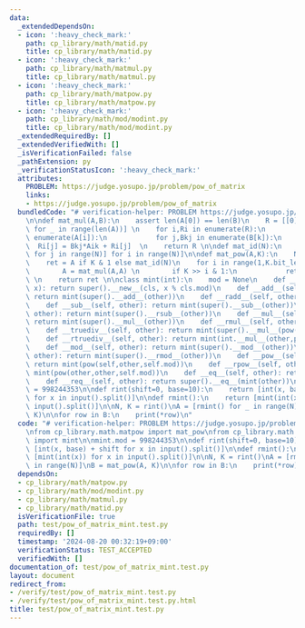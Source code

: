 ```yaml
---
data:
  _extendedDependsOn:
  - icon: ':heavy_check_mark:'
    path: cp_library/math/matid.py
    title: cp_library/math/matid.py
  - icon: ':heavy_check_mark:'
    path: cp_library/math/matmul.py
    title: cp_library/math/matmul.py
  - icon: ':heavy_check_mark:'
    path: cp_library/math/matpow.py
    title: cp_library/math/matpow.py
  - icon: ':heavy_check_mark:'
    path: cp_library/math/mod/modint.py
    title: cp_library/math/mod/modint.py
  _extendedRequiredBy: []
  _extendedVerifiedWith: []
  _isVerificationFailed: false
  _pathExtension: py
  _verificationStatusIcon: ':heavy_check_mark:'
  attributes:
    PROBLEM: https://judge.yosupo.jp/problem/pow_of_matrix
    links:
    - https://judge.yosupo.jp/problem/pow_of_matrix
  bundledCode: "# verification-helper: PROBLEM https://judge.yosupo.jp/problem/pow_of_matrix\n\
    \n\ndef mat_mul(A,B):\n    assert len(A[0]) == len(B)\n    R = [[0]*len(B[0])\
    \ for _ in range(len(A))] \n    for i,Ri in enumerate(R):\n        for k,Aik in\
    \ enumerate(A[i]):\n            for j,Bkj in enumerate(B[k]):\n              \
    \  Ri[j] = Bkj*Aik + Ri[j]  \n    return R \n\ndef mat_id(N):\n    return [[int(i==j)\
    \ for j in range(N)] for i in range(N)]\n\ndef mat_pow(A,K):\n    N = len(A)\n\
    \    ret = A if K & 1 else mat_id(N)\n    for i in range(1,K.bit_length()):\n\
    \        A = mat_mul(A,A) \n        if K >> i & 1:\n            ret = mat_mul(ret,A)\
    \ \n    return ret \n\nclass mint(int):\n    mod = None\n    def __new__(cls,\
    \ x): return super().__new__(cls, x % cls.mod)\n    def __add__(self, other):\
    \ return mint(super().__add__(other))\n    def __radd__(self, other): return mint(super().__radd__(other))\n\
    \    def __sub__(self, other): return mint(super().__sub__(other))\n    def __rsub__(self,\
    \ other): return mint(super().__rsub__(other))\n    def __mul__(self, other):\
    \ return mint(super().__mul__(other))\n    def __rmul__(self, other): return mint(super().__rmul__(other))\n\
    \    def __truediv__(self, other): return mint(super().__mul__(pow(other,-1,self.mod)))\n\
    \    def __rtruediv__(self, other): return mint(int.__mul__(other,pow(self,-1,self.mod)))\n\
    \    def __mod__(self, other): return mint(super().__mod__(other))\n    def __rmod__(self,\
    \ other): return mint(super().__rmod__(other))\n    def __pow__(self, other):\
    \ return mint(pow(self,other,self.mod))\n    def __rpow__(self, other): return\
    \ mint(pow(other,other,self.mod))\n    def __eq__(self, other): return super().__eq__(mint(other))\n\
    \    def __req__(self, other): return super().__eq__(mint(other))\n\n\nmint.mod\
    \ = 998244353\n\ndef rint(shift=0, base=10):\n    return [int(x, base) + shift\
    \ for x in input().split()]\n\ndef rmint():\n    return [mint(int(x)) for x in\
    \ input().split()]\n\nN, K = rint()\nA = [rmint() for _ in range(N)]\nB = mat_pow(A,\
    \ K)\n\nfor row in B:\n    print(*row)\n"
  code: "# verification-helper: PROBLEM https://judge.yosupo.jp/problem/pow_of_matrix\n\
    \nfrom cp_library.math.matpow import mat_pow\nfrom cp_library.math.mod.modint\
    \ import mint\n\nmint.mod = 998244353\n\ndef rint(shift=0, base=10):\n    return\
    \ [int(x, base) + shift for x in input().split()]\n\ndef rmint():\n    return\
    \ [mint(int(x)) for x in input().split()]\n\nN, K = rint()\nA = [rmint() for _\
    \ in range(N)]\nB = mat_pow(A, K)\n\nfor row in B:\n    print(*row)\n"
  dependsOn:
  - cp_library/math/matpow.py
  - cp_library/math/mod/modint.py
  - cp_library/math/matmul.py
  - cp_library/math/matid.py
  isVerificationFile: true
  path: test/pow_of_matrix_mint.test.py
  requiredBy: []
  timestamp: '2024-08-20 00:32:19+09:00'
  verificationStatus: TEST_ACCEPTED
  verifiedWith: []
documentation_of: test/pow_of_matrix_mint.test.py
layout: document
redirect_from:
- /verify/test/pow_of_matrix_mint.test.py
- /verify/test/pow_of_matrix_mint.test.py.html
title: test/pow_of_matrix_mint.test.py
---
```

